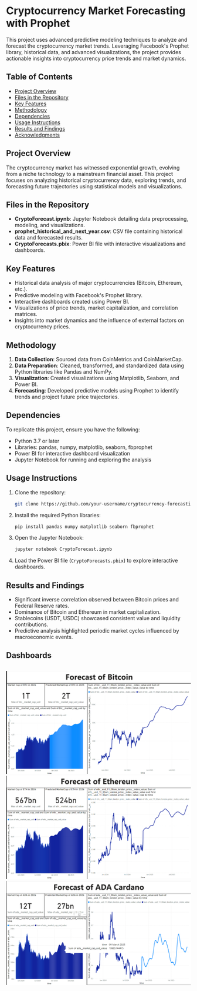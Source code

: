 # Cryptocurrency Market Forecasting with Prophet

This project uses advanced predictive modeling techniques to analyze and forecast the cryptocurrency market trends. Leveraging Facebook's Prophet library, historical data, and advanced visualizations, the project provides actionable insights into cryptocurrency price trends and market dynamics.

## Table of Contents
- [Project Overview](#project-overview)
- [Files in the Repository](#files-in-the-repository)
- [Key Features](#key-features)
- [Methodology](#methodology)
- [Dependencies](#dependencies)
- [Usage Instructions](#usage-instructions)
- [Results and Findings](#results-and-findings)
- [Acknowledgments](#acknowledgments)

## Project Overview
The cryptocurrency market has witnessed exponential growth, evolving from a niche technology to a mainstream financial asset. This project focuses on analyzing historical cryptocurrency data, exploring trends, and forecasting future trajectories using statistical models and visualizations.

## Files in the Repository
- **CryptoForecast.ipynb**: Jupyter Notebook detailing data preprocessing, modeling, and visualizations.
- **prophet_historical_and_next_year.csv**: CSV file containing historical data and forecasted results.
- **CryptoForecasts.pbix**: Power BI file with interactive visualizations and dashboards.


## Key Features
- Historical data analysis of major cryptocurrencies (Bitcoin, Ethereum, etc.).
- Predictive modeling with Facebook's Prophet library.
- Interactive dashboards created using Power BI.
- Visualizations of price trends, market capitalization, and correlation matrices.
- Insights into market dynamics and the influence of external factors on cryptocurrency prices.

## Methodology
1. **Data Collection**: Sourced data from CoinMetrics and CoinMarketCap.
2. **Data Preparation**: Cleaned, transformed, and standardized data using Python libraries like Pandas and NumPy.
3. **Visualization**: Created visualizations using Matplotlib, Seaborn, and Power BI.
4. **Forecasting**: Developed predictive models using Prophet to identify trends and project future price trajectories.

## Dependencies
To replicate this project, ensure you have the following:
- Python 3.7 or later
- Libraries: pandas, numpy, matplotlib, seaborn, fbprophet
- Power BI for interactive dashboard visualization
- Jupyter Notebook for running and exploring the analysis

## Usage Instructions
1. Clone the repository:
   ```bash
   git clone https://github.com/your-username/cryptocurrency-forecasting.git
   ```
2. Install the required Python libraries:
   ```bash
   pip install pandas numpy matplotlib seaborn fbprophet
   ```
3. Open the Jupyter Notebook:
   ```bash
   jupyter notebook CryptoForecast.ipynb
   ```
4. Load the Power BI file (`CryptoForecasts.pbix`) to explore interactive dashboards.

## Results and Findings
- Significant inverse correlation observed between Bitcoin prices and Federal Reserve rates.
- Dominance of Bitcoin and Ethereum in market capitalization.
- Stablecoins (USDT, USDC) showcased consistent value and liquidity contributions.
- Predictive analysis highlighted periodic market cycles influenced by macroeconomic events.

## Dashboards
![BTC](image.png)
![ETH](image-1.png)
![ADA](image-2.png)
---